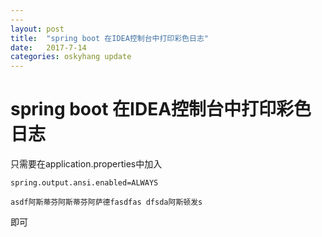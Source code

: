 ```yaml
---
---
layout: post
title:  "spring boot 在IDEA控制台中打印彩色日志"
date:   2017-7-14 
categories: oskyhang update
---
```


# spring boot 在IDEA控制台中打印彩色日志
只需要在application.properties中加入
```
spring.output.ansi.enabled=ALWAYS

asdf阿斯蒂芬阿斯蒂芬阿萨德fasdfas dfsda阿斯顿发s

```
即可